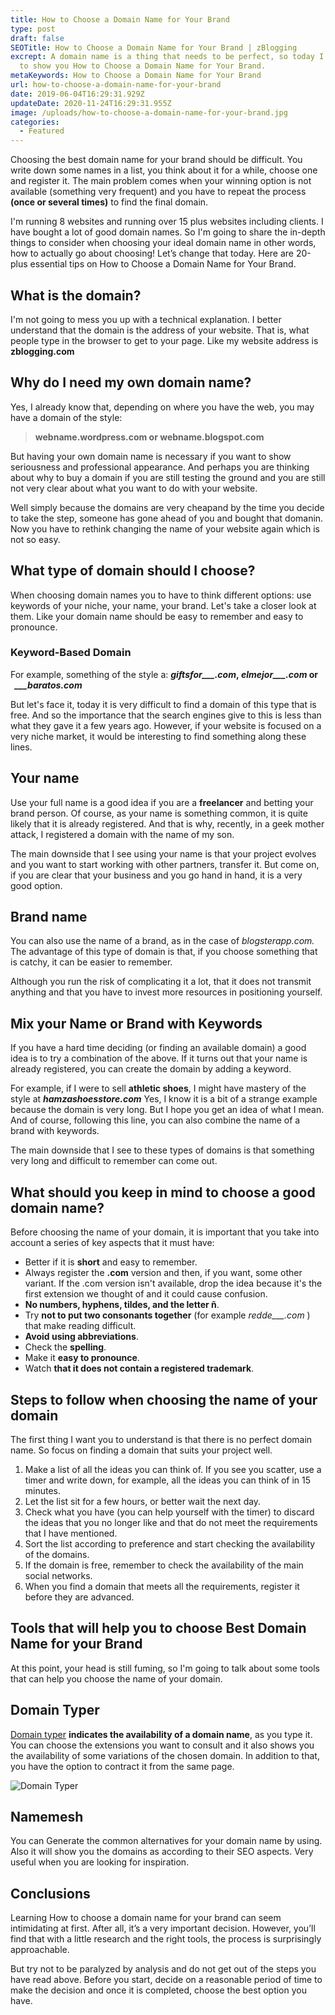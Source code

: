 ```yaml
---
title: How to Choose a Domain Name for Your Brand
type: post
draft: false
SEOTitle: How to Choose a Domain Name for Your Brand | zBlogging
excrept: A domain name is a thing that needs to be perfect, so today I'm going
  to show you How to Choose a Domain Name for Your Brand.
metaKeywords: How to Choose a Domain Name for Your Brand
url: how-to-choose-a-domain-name-for-your-brand
date: 2019-06-04T16:29:31.929Z
updateDate: 2020-11-24T16:29:31.955Z
image: /uploads/how-to-choose-a-domain-name-for-your-brand.jpg
categories:
  - Featured
---
```

Choosing the best domain name for your brand should be difficult. You write down some names in a list, you think about it for a while, choose one and register it. The main problem comes when your winning option is not available (something very frequent) and you have to repeat the process **(once or several times)** to find the final domain.

I'm running 8 websites and running over 15 plus websites including clients. I have bought a lot of good domain names. So I'm going to share the in-depth things to consider when choosing your ideal domain name in other words, how to actually go about choosing! Let’s change that today. Here are 20-plus essential tips on How to Choose a Domain Name for Your Brand.

## What is the domain?

I'm not going to mess you up with a technical explanation. I better understand that the domain is the address of your website. That is, what people type in the browser to get to your page. Like my website address is **zblogging.com**

## Why do I need my own domain name?

Yes, I already know that, depending on where you have the web, you may have a domain of the style:

> **webname.wordpress.com or webname.blogspot.com**

But having your own domain name is necessary if you want to show seriousness and professional appearance. And perhaps you are thinking about why to buy a domain if you are still testing the ground and you are still not very clear about what you want to do with your website. 

Well simply because the domains are very cheapand by the time you decide to take the step, someone has gone ahead of you and bought that domanin.  Now you have to rethink changing the name of your website again which is not so easy.

## What type of domain should I choose?

When choosing domain names you to have to think different options: use keywords of your niche, your name, your brand. Let's take a closer look at them. Like your domain name should be easy to remember and easy to pronounce.

### **Keyword-Based Domain**

For example, something of the style a: ***giftsfor___.com*, *elmejor___.com* or   *___baratos.com***

But let's face it, today it is very difficult to find a domain of this type that is free. And so the importance that the search engines give to this is less than what they gave it a few years ago. However, if your website is focused on a very niche market, it would be interesting to find something along these lines.

## **Your name**

Use your full name is a good idea if you are a **freelancer** and betting your brand person. Of course, as your name is something common, it is quite likely that it is already registered. And that is why, recently, in a geek mother attack, I registered a domain with the name of my son.

The main downside that I see using your name is that your project evolves and you want to start working with other partners, transfer it. But come on, if you are clear that your business and you go hand in hand, it is a very good option.

## **Brand name**

You can also use the name of a brand, as in the case of *blogsterapp.com.* The advantage of this type of domain is that, if you choose something that is catchy, it can be easier to remember.

Although you run the risk of complicating it a lot, that it does not transmit anything and that you have to invest more resources in positioning yourself.

## **Mix your Name or Brand with Keywords**

If you have a hard time deciding (or finding an available domain) a good idea is to try a combination of the above. If it turns out that your name is already registered, you can create the domain by adding a keyword.

For example, if I were to sell **athletic shoes**, I might have mastery of the style at ***hamzashoesstore.com*** Yes, I know it is a bit of a strange example because the domain is very long. But I hope you get an idea of ​​what I mean. And of course, following this line, you can also combine the name of a brand with keywords.

The main downside that I see to these types of domains is that something very long and difficult to remember can come out.

## What should you keep in mind to choose a good domain name?

Before choosing the name of your domain, it is important that you take into account a series of key aspects that it must have:

* Better if it is **short** and easy to remember.
* Always register the **.com** version and then, if you want, some other variant. If the .com version isn't available, drop the idea because it's the first extension we thought of and it could cause confusion.
* **No numbers, hyphens, tildes, and the letter ñ**.
* Try **not to put two consonants together** (for example *redde___.com* ) that make reading difficult.
* **Avoid using abbreviations**.
* Check the **spelling**.
* Make it **easy to pronounce**.
* Watch **that it does not contain a registered trademark**.

## Steps to follow when choosing the name of your domain

The first thing I want you to understand is that there is no perfect domain name. So focus on finding a domain that suits your project well.

1. Make a list of all the ideas you can think of. If you see you scatter, use a timer and write down, for example, all the ideas you can think of in 15 minutes.
2. Let the list sit for a few hours, or better wait the next day.
3. Check what you have (you can help yourself with the timer) to discard the ideas that you no longer like and that do not meet the requirements that I have mentioned.
4. Sort the list according to preference and start checking the availability of the domains.
5. If the domain is free, remember to check the availability of the main social networks.
6. When you find a domain that meets all the requirements, register it before they are advanced.

## Tools that will help you to choose Best Domain Name for your Brand

At this point, your head is still fuming, so I'm going to talk about some tools that can help you choose the name of your domain.

## Domain Typer

[Domain typer](https://domaintyper.com/) **indicates the availability of a domain name**, as you type it. You can choose the extensions you want to consult and it also shows you the availability of some variations of the chosen domain. In addition to that, you have the option to contract it from the same page.

![Domain Typer](/uploads/domain-typer.jpg "Domain Typer")

## Namemesh

You can Generate the common alternatives for your domain name by using. Also it will show you the domains as according to their SEO aspects. Very useful when you are looking for inspiration.

## Conclusions

Learning How to choose a domain name for your brand can seem intimidating at first. After all, it’s a very important decision. However, you’ll find that with a little research and the right tools, the process is surprisingly approachable.

But try not to be paralyzed by analysis and do not get out of the steps you have read above. Before you start, decide on a reasonable period of time to make the decision and once it is completed, choose the best option you have.